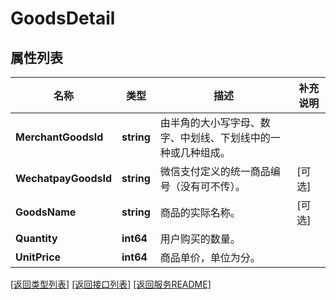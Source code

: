 # GoodsDetail

## 属性列表

名称 | 类型 | 描述 | 补充说明
------------ | ------------- | ------------- | -------------
**MerchantGoodsId** | **string** | 由半角的大小写字母、数字、中划线、下划线中的一种或几种组成。  | 
**WechatpayGoodsId** | **string** | 微信支付定义的统一商品编号（没有可不传）。  | [可选] 
**GoodsName** | **string** | 商品的实际名称。  | [可选] 
**Quantity** | **int64** | 用户购买的数量。  | 
**UnitPrice** | **int64** | 商品单价，单位为分。  | 

[\[返回类型列表\]](README.md#类型列表)
[\[返回接口列表\]](README.md#接口列表)
[\[返回服务README\]](README.md)


